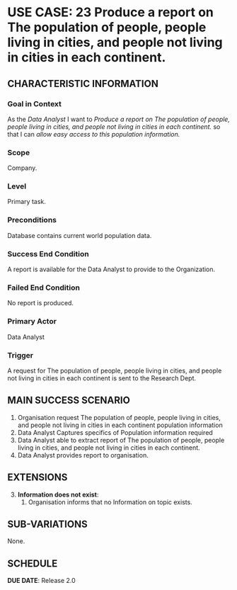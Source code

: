 # USE CASE: 23 Produce a report on The population of people, people living in cities, and people not living in cities in each continent.

## CHARACTERISTIC INFORMATION

### Goal in Context

As the *Data Analyst* I want to *Produce a report on The population of people, people living in cities, and people not living in cities in each continent.* so that I can  *allow easy access to this population information.*

### Scope

Company.

### Level

Primary task.

### Preconditions

Database contains current world population data.

### Success End Condition

A report is available for the Data Analyst to provide to the Organization.

### Failed End Condition

No report is produced.

### Primary Actor

Data Analyst
### Trigger

A request for The population of people, people living in cities, and people not living in cities in each continent is sent to the Research Dept.

## MAIN SUCCESS SCENARIO

1. Organisation request The population of people, people living in cities, and people not living in cities in each continent population information
2. Data Analyst Captures specifics of Population information required
3. Data Analyst able to extract report of The population of people, people living in cities, and people not living in cities in each continent.
4. Data Analyst provides report to organisation.



## EXTENSIONS

3. **Information does not exist**:
    1. Organisation informs that no Information on topic exists.

## SUB-VARIATIONS

None.

## SCHEDULE

**DUE DATE**: Release 2.0